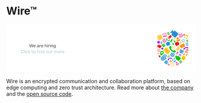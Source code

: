# Wire™

[![Wire logo](https://github.com/wireapp/wire/blob/master/assets/header-small.png?raw=true)](https://wire.com/jobs/)

Wire is an encrypted communication and collaboration platform, based on edge computing and zero trust architecture. Read more about [the company](https://wire.com) and the [open source code](https://github.com/wireapp/wire).
